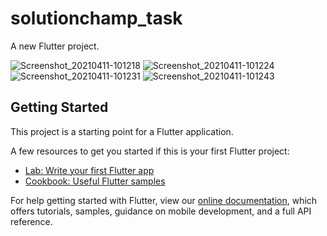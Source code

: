 # solutionchamp_task

A new Flutter project.

![Screenshot_20210411-101218](<img scr ="https://user-images.githubusercontent.com/32215672/114293231-0abdd000-9ab2-11eb-9b0b-574034b799a5.jpg" width = "200" height ="400"  />)
![Screenshot_20210411-101224](https://user-images.githubusercontent.com/32215672/114293234-10b3b100-9ab2-11eb-9e35-b1c41053156f.jpg)
![Screenshot_20210411-101231](https://user-images.githubusercontent.com/32215672/114293236-11e4de00-9ab2-11eb-868d-ec89a1887da6.jpg)
![Screenshot_20210411-101243](https://user-images.githubusercontent.com/32215672/114293238-13160b00-9ab2-11eb-9afd-8f12f851c0fb.jpg)

## Getting Started

This project is a starting point for a Flutter application.

A few resources to get you started if this is your first Flutter project:

- [Lab: Write your first Flutter app](https://flutter.dev/docs/get-started/codelab)
- [Cookbook: Useful Flutter samples](https://flutter.dev/docs/cookbook)

For help getting started with Flutter, view our
[online documentation](https://flutter.dev/docs), which offers tutorials,
samples, guidance on mobile development, and a full API reference.
